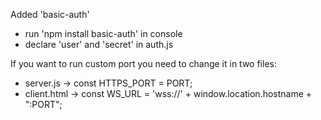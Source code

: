 Added 'basic-auth'
  - run 'npm install basic-auth' in console
  - declare 'user' and 'secret' in auth.js

If you want to run custom port you need to change it in two files:
  - server.js   -> const HTTPS_PORT = PORT;
  - client.html -> const WS_URL = 'wss://' + window.location.hostname + ":PORT";
